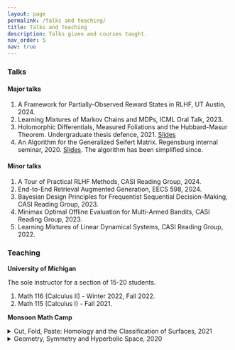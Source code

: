 ```yaml
---
layout: page
permalink: /talks and teaching/
title: Talks and Teaching
description: Talks given and courses taught.
nav_order: 5
nav: true
---
```


### Talks 

#### Major talks
1. A Framework for Partially-Observed Reward States in RLHF, UT Austin, 2024.
2. Learning Mixtures of Markov Chains and MDPs, ICML Oral Talk, 2023.
3. Holomorphic Differentials, Measured Foliations and the Hubbard-Masur Theorem. Undergraduate thesis defence, 2021. [Slides](https://drive.google.com/file/d/1-juD-iqgaag6Nun5l4RebZx4oNhzYSc1/view?usp=sharing)
4. An Algorithm for the Generalized Seifert Matrix. Regensburg internal seminar, 2020. [Slides](https://drive.google.com/file/d/1H4rFem1Rx36fN7Fv-CKTXhALzkWXTgG8/view?usp=sharing). The algorithm has been simplified since.

#### Minor talks
1. A Tour of Practical RLHF Methods, CASI Reading Group, 2024.
2. End-to-End Retrieval Augmented Generation, EECS 598, 2024.
4. Bayesian Design Principles for Frequentist Sequential Decision-Making, CASI Reading Group, 2023.
5. Minimax Optimal Offline Evaluation for Multi-Armed Bandits, CASI Reading Group, 2023.
7. Learning Mixtures of Linear Dynamical Systems, CASI Reading Group, 2022.


### Teaching

**University of Michigan**

The sole instructor for a section of 15-20 students.
1. Math 116 (Calculus II) - Winter 2022, Fall 2022.
2. Math 115 (Calculus I) - Fall 2021.

**Monsoon Math Camp**
<details>
<summary markdown="span"> Cut, Fold, Paste: Homology and the Classification of Surfaces, 2021 </summary>
<strong>Description:</strong> How many truly different shapes can you get by pasting polygons at their boundaries? Mathematicians often like to “classify objects” - many big research endeavours in mathematics are geared towards classification. What does it mean to classify a mathematical object? <br>
This will be illustrated using the “classification of surfaces,” which is related to our first question. We will try to understand how a surface might be defined from our intuitive idea of it, reduce it to a combinatorial object and then classify these combinatorial objects using tools we develop on the way. We will see powerful tools like the Euler characteristic and homology.
<br>
  <strong>Prerequisites:</strong> Comfort with the ideas of sets, functions and induction. Visual intuition and familiarity with the notion of a graph will be very helpful. 
<br>
  <strong>Verdict:</strong> Lower prerequisites and a gentler pace than my 2020 course. Far more successful than that one. Avoided the rookie mistake of doing something too advanced for students. Students were following well enough to be able to point out minor/some not-so-minor errors. I had to work out the details of the combinatorial version of a smooth argument made by Mike Miller in a blogpost, which was also fun for me. 
</details>

<details>
<summary markdown="span"> Geometry, Symmetry and Hyperbolic Space, 2020 </summary>
<strong>Description:</strong> Exposure to a lot of Euclidean geometry may create the impression that higher geometry is the study of generalized distance spaces. This course will try to convince participants that in some cases, a better view of geometry is the interaction between a space and its group of transformations, via material on elementary hyperbolic geometry. We will see basic results in hyperbolic geometry, the hyperbolic Gauss-Bonnet Theorem, the Iwasawa decomposition, a quick version of material on Fuchsian groups and quotienting, and if time permits, the Milnor-Svarc lemma.
<br>
  <strong>Prerequisites:</strong> High School Calculus and High School Matrices.
  <br>
 <strong>Verdict:</strong>  The course was quite challenging and only about half the class followed it to the end.
</details>
